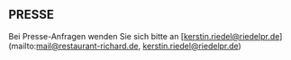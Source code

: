 ## PRESSE

Bei Presse-Anfragen wenden Sie sich bitte an [kerstin.riedel@riedelpr.de](mailto:mail@restaurant-richard.de, kerstin.riedel@riedelpr.de)
